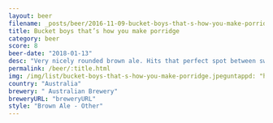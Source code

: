 ```yaml
---
layout: beer
filename: _posts/beer/2016-11-09-bucket-boys-that-s-how-you-make-porridge.md
title: Bucket boys that’s how you make porridge
category: beer
score: 8
beer-date: "2018-01-13"
desc: "Very nicely rounded brown ale. Hits that perfect spot between sweet and bitter and even if you think it’s not your cup of tea to start it grows on you really quickly"
permalink: /beer/:title.html
img: /img/list/bucket-boys-that-s-how-you-make-porridge.jpeguntappd: "https://untappd.com/b/-australian-brewery-thats-how-you-make-porridge/2177237"
country: "Australia"
brewery: " Australian Brewery"
breweryURL: "breweryURL"
style: "Brown Ale - Other"
---
```

